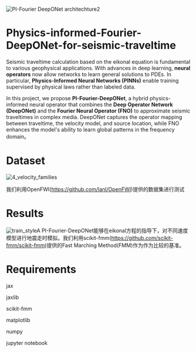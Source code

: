 ![PI-Fourier DeepONet architechture2](https://github.com/user-attachments/assets/fc86b050-152e-492a-855c-5fe9768414ad)
# Physics-informed-Fourier-DeepONet-for-seismic-traveltime
Seismic traveltime calculation based on the eikonal equation is fundamental to various geophysical applications. With advances in deep learning, **neural operators** now allow networks to learn general solutions to PDEs. In particular, **Physics-Informed Neural Networks (PINNs)** enable training supervised by physical laws rather than labeled data.

In this project, we propose **PI-Fourier-DeepONet**, a hybrid physics-informed neural operator that combines the **Deep Operator Network (DeepONet)** and the **Fourier Neural Operator (FNO)** to approximate seismic traveltimes in complex media. DeepONet captures the operator mapping between traveltime, the velocity model, and source location, while FNO enhances the model's ability to learn global patterns in the frequency domain。

# Dataset
![4_velocity_families](https://github.com/user-attachments/assets/5662e93e-1c09-4d66-9e4d-638927abf401)

我们利用OpenFWI(https://github.com/lanl/OpenFWI)提供的数据集进行测试

# Results
![train_styleA](https://github.com/user-attachments/assets/7d7ffecc-4812-48d7-b202-93cdbfdd4d88)
PI-Fourier-DeepONet能够在eikonal方程的指导下，对不同速度模型进行地震走时模拟。我们利用scikit-fmm(https://github.com/scikit-fmm/scikit-fmm)提供的Fast Marching Method(FMM)作为作为比较的基准。

# Requirements

jax

jaxlib

scikit-fmm

matplotlib

numpy

jupyter notebook


